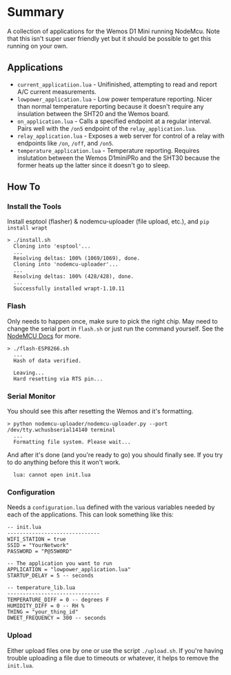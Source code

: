 # Summary
A collection of applications for the Wemos D1 Mini running NodeMcu. Note that this isn't super user friendly yet but it should be possible to get this running on your own.

## Applications
* `current_applicatiion.lua` - Unifinished, attempting to read and report A/C current measurements.
* `lowpower_application.lua` - Low power temperature reporting. Nicer than normal temperature reporting because it doesn't require any insulation between the SHT20 and the Wemos board.
* `on_application.lua` - Calls a specified endpoint at a regular interval. Pairs well with the `/on5` endpoint of the `relay_application.lua`.
* `relay_application.lua` - Exposes a web server for control of a relay with endpoints like `/on`, `/off`, and `/on5`.
* `temperature_application.lua` - Temperature reporting. Requires inslutation between the Wemos D1miniPRo and the SHT30 because the former heats up the latter since it doesn't go to sleep.

## How To

### Install the Tools
Install esptool (flasher) & nodemcu-uploader (file upload, etc.), and `pip install wrapt`
```
> ./install.sh 
  Cloning into 'esptool'...
  ...
  Resolving deltas: 100% (1069/1069), done.
  Cloning into 'nodemcu-uploader'...
  ...
  Resolving deltas: 100% (428/428), done.
  ...
  Successfully installed wrapt-1.10.11
```

### Flash
Only needs to happen once, make sure to pick the right chip. May need to change the serial port in `flash.sh` or just run the command yourself. See the [NodeMCU Docs](https://nodemcu.readthedocs.io/en/master/en/flash/#esptool) for more.
```
> ./flash-ESP8266.sh
  ...
  Hash of data verified.
  
  Leaving...
  Hard resetting via RTS pin...
```

### Serial Monitor
You should see this after resetting the Wemos and it's formatting.
```
> python nodemcu-uploader/nodemcu-uploader.py --port /dev/tty.wchusbserial14140 terminal
  ...
  Formatting file system. Please wait...
```

And after it's done (and you're ready to go) you should finally see. If you try to do anything before this it won't work.
```
  lua: cannot open init.lua
```

### Configuration
Needs a `configuration.lua` defined with the various variables needed by each of the applications. This can look something like this:
```
-- init.lua
------------------------------
WIFI_STATION = true
SSID = "YourNetwork"
PASSWORD = "P@55W0RD"

-- The application you want to run
APPLICATION = "lowpower_application.lua"
STARTUP_DELAY = 5 -- seconds

-- temperature_lib.lua
------------------------------
TEMPERATURE_DIFF = 0 -- degrees F
HUMIDITY_DIFF = 0 -- RH %
THING = "your_thing_id"
DWEET_FREQUENCY = 300 -- seconds
```

### Upload
Either upload files one by one or use the script `./upload.sh`. If you're having trouble uploading a file due to timeouts or whatever, it helps to remove the `init.lua`.
